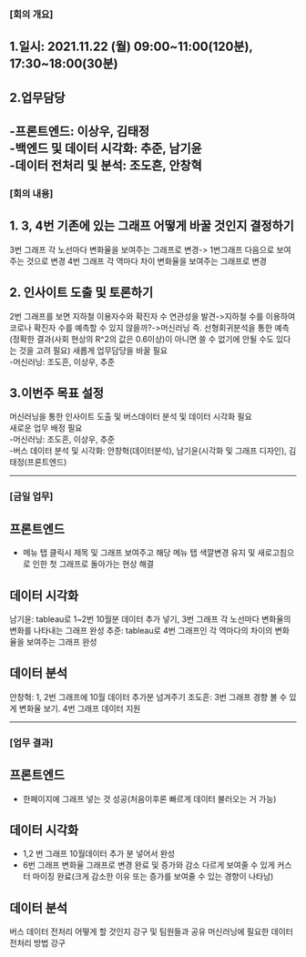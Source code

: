 ### [회의 개요]

## 1.일시: 2021.11.22 (월) 09:00~11:00(120분), 17:30~18:00(30분) <br>

## 2.업무담당 <br>

## -프론트엔드: 이상우, 김태정 <br> -백엔드 및 데이터 시각화: 추준, 남기윤 <br> -데이터 전처리 및 분석: 조도흔, 안창혁<br>

### [회의 내용]

## 1. 3, 4번 기존에 있는 그래프 어떻게 바꿀 것인지 결정하기

3번 그래프 각 노선마다 변화율을 보여주는 그래프로 변경-> 1번그래프 다음으로 보여주는 것으로 변경
4번 그래프 각 역마다 차이 변화율을 보여주는 그래프로 변경

## 2. 인사이트 도출 및 토론하기

2번 그래프를 보면 지하철 이용자수와 확진자 수 연관성을 발견->지하철 수를 이용하여 코로나 확진자 수를 예측할 수 있지 않을까?->머신러닝 즉. 선형회귀분석을 통한 예측(정확한 결과(사회 현상의 R^2의 값은 0.6이상)이 아니면 쓸 수 없기에 안될 수도 있다는 것을 고려 필요)
새롭게 업무담당을 바꿀 필요 <br> -머신러닝: 조도흔, 이상우, 추준 <br>

## 3.이번주 목표 설정

머신러닝을 통한 인사이트 도출 및 버스데이터 분석 및 데이터 시각화 필요 <br>
새로운 업무 배정 필요 <br> -머신러닝: 조도흔, 이상우, 추준 <br> -버스 데이터 분석 및 시각화: 안창혁(데이터분석), 남기윤(시각화 및 그래프 디자인), 김태정(프론트엔드)

---

### [금일 업무]

## 프론트엔드

- 메뉴 탭 클릭시 제목 및 그래프 보여주고 해당 메뉴 탭 색깔변경 유지 및 새로고침으로 인한 첫 그래프로 돌아가는 현상 해결

## 데이터 시각화

남기윤: tableau로 1~2번 10월분 데이터 추가 넣기, 3번 그래프 각 노선마다 변화율의 변화를 나타내는 그래프 완성
추준: tableau로 4번 그래프인 각 역마다의 차이의 변화율을 보여주는 그래프 완성

## 데이터 분석

안창혁: 1, 2번 그래프에 10월 데이터 추가분 넘겨주기
조도흔: 3번 그래프 경향 볼 수 있게 변화율 보기. 4번 그래프 데이터 지원

---

### [업무 결과]

## 프론트엔드

- 한페이지에 그래프 넣는 것 성공(처음이후론 빠르게 데이터 불러오는 거 가능)

## 데이터 시각화

- 1,2 번 그래프 10월데이터 추가 분 넣어서 완성
- 6번 그래프 변화율 그래프로 변경 완료 및 증가와 감소 다르게 보여줄 수 있게 커스터 마이징 완료(크게 감소한 이유 또는 증가를 보여줄 수 있는 경향이 나타남)

## 데이터 분석

버스 데이터 전처리 어떻게 할 것인지 강구 및 팀원들과 공유
머신러닝에 필요한 데이터 전처리 방법 강구

